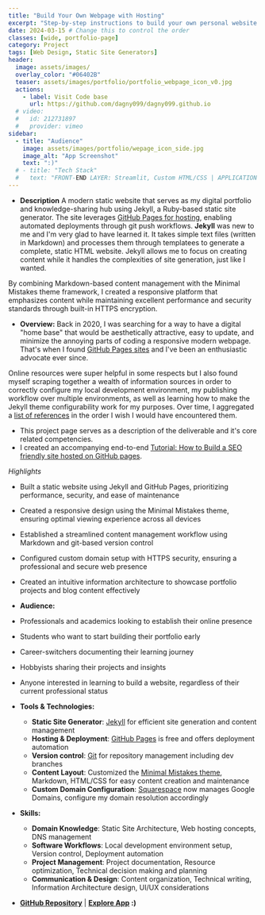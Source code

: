 ```yaml
---
title: "Build Your Own Webpage with Hosting"
excerpt: "Step-by-step instructions to build your own personal website with free hosting and custom domain"
date: 2024-03-15 # Change this to control the order
classes: [wide, portfolio-page]
category: Project
tags: [Web Design, Static Site Generators]
header:
  image: assets/images/
  overlay_color: "#06402B"
  teaser: assets/images/portfolio/portfolio_webpage_icon_v0.jpg
  actions:
    - label: Visit Code base
      url: https://github.com/dagny099/dagny099.github.io
  # video:
  #   id: 212731897
  #   provider: vimeo
sidebar:
  - title: "Audience"
    image: assets/images/portfolio/wepage_icon_side.jpg
    image_alt: "App Screenshot"
    text: ":)"
  # - title: "Tech Stack"
  #   text: "FRONT-END LAYER: Streamlit, Custom HTML/CSS | APPLICATION LAYER: Python based conversation management | INTEGRATION LAYER: Llama-Index, OpenAI API, Claude API | INFRASTRUCTURE LAYER: AWS EC2, Custom domain"
---
```


- **Description**  A modern static website that serves as my digital portfolio and knowledge-sharing hub using Jekyll, a Ruby-based static site generator. The site leverages [GitHub Pages for hosting](#), enabling automated deployments through git push workflows. **Jekyll** was new to me and I'm very glad to have learned it. It takes simple text files (written in Markdown) and processes them through templatees to generate a complete, static HTML website. Jekyll allows me to focus on creating content while it handles the complexities of site generation, just like I wanted.


By combining Markdown-based content management with the Minimal Mistakes theme framework, I created a responsive platform that emphasizes content while maintaining excellent performance and security standards through built-in HTTPS encryption.

- **Overview:**   Back in 2020, I was searching for a way to have a digital "home base" that would be aesthetically attractive, easy to update, and minimize the annoying parts of coding a responsive modern webpage. That's when I found [GitHub Pages sites](https://docs.github.com/en/pages/getting-started-with-github-pages/creating-a-github-pages-site) and I've been an enthusiastic advocate ever since. 

Online resources were super helpful in some respects but I also found myself scraping together a wealth of information sources in order to correctly configure my local development environment, my publishing workflow over multiple environments, as well as learning how to make the Jekyll theme configurability work for my purposes. Over time, I aggregated a [list of references]() in the order I wish I would have encountered them.   
* This project page serves as a description of the deliverable and it's core related competencies. 
* I created an accompanying end-to-end [Tutorial: How to Build a SEO friendly site hosted on GitHub pages](/blog/). 

*Highlights*  
- Built a static website using Jekyll and GitHub Pages, prioritizing performance, security, and ease of maintenance
- Created a responsive design using the Minimal Mistakes theme, ensuring optimal viewing experience across all devices
- Established a streamlined content management workflow using Markdown and git-based version control
- Configured custom domain setup with HTTPS security, ensuring a professional and secure web presence
- Created an intuitive information architecture to showcase portfolio projects and blog content effectively


- **Audience:**
- Professionals and academics looking to establish their online presence
- Students who want to start building their portfolio early
- Career-switchers documenting their learning journey
- Hobbyists sharing their projects and insights
- Anyone interested in learning to build a website, regardless of their current professional status


- **Tools & Technologies:**
  - **Static Site Generator**: [Jekyll]() for efficient site generation and content management
  - **Hosting & Deployment**: [GitHub Pages]() is free and offers deployment automation
  - **Version control**:  [Git]() for repository management including dev branches
  - **Content Layout**: Customized the [Minimal Mistakes theme](), Markdown, HTML/CSS for easy content creation and maintenance
  - **Custom Domain Configuration**: [Squarespace]() now manages Google Domains, configure my domain resolution accordingly


- **Skills:** 
  - **Domain Knowledge**: Static Site Architecture, Web hosting concepts, DNS management
  - **Software Workflows**: Local development environment setup, Version control, Deployment automation
  - **Project Management**: Project documentation, Resource optimization, Technical decision making and planning
  - **Communication & Design**: Content organization, Technical writing, Information Architecture design, UI/UX considerations
  

- **[GitHub Repository](https://github.com/dagny099/dagny099.github.io)** | **[Explore App](https://barbhs.com/) :)** 

